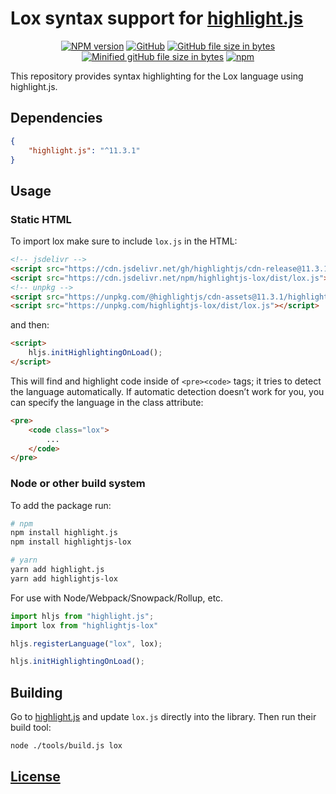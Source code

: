 # Lox syntax support for [highlight.js](https://highlightjs.org/)

<p align="center">
	<a href="https://www.npmjs.com/package/highlightjs-lox"><img alt="NPM version" src="https://img.shields.io/npm/v/highlightjs-lox"></a>
	<a href="LICENSE.md"><img alt="GitHub" src="https://img.shields.io/github/license/jaacko-torus/highlightjs-lox"></a>
	<a href="dist/lox.js"><img alt="GitHub file size in bytes" src="https://img.shields.io/github/size/jaacko-torus/highlightjs-lox/dist/lox.js"></a>
	<a href="dist/lox.min.js"><img alt="Minified gitHub file size in bytes" src="https://img.shields.io/github/size/jaacko-torus/highlightjs-lox/dist/lox.min.js?label=minified%20size"></a>
	<a href="https://npmstats.org/highlightjs-lox"><img alt="npm" src="https://img.shields.io/npm/dm/highlightjs-lox"></a>
</p>

This repository provides syntax highlighting for the Lox language using highlight.js.

## Dependencies

```json
{
	"highlight.js": "^11.3.1"
}
```

## Usage

### Static HTML

To import lox make sure to include `lox.js` in the HTML:

```html
<!-- jsdelivr -->
<script src="https://cdn.jsdelivr.net/gh/highlightjs/cdn-release@11.3.1/build/highlight.js"></script>
<script src="https://cdn.jsdelivr.net/npm/highlightjs-lox/dist/lox.js"></script>
<!-- unpkg -->
<script src="https://unpkg.com/@highlightjs/cdn-assets@11.3.1/highlight.js"></script>
<script src="https://unpkg.com/highlightjs-lox/dist/lox.js"></script>
```

and then:

```html
<script>
	hljs.initHighlightingOnLoad();
</script>
```

This will find and highlight code inside of `<pre><code>` tags; it tries to detect the language automatically. If automatic detection doesn’t work for you, you can specify the language in the class attribute:

```html
<pre>
	<code class="lox">
		...
	</code>
</pre>
```

### Node or other build system

To add the package run:

```sh
# npm
npm install highlight.js
npm install highlightjs-lox

# yarn
yarn add highlight.js
yarn add highlightjs-lox
```

For use with Node/Webpack/Snowpack/Rollup, etc.

```js
import hljs from "highlight.js";
import lox from "highlightjs-lox"

hljs.registerLanguage("lox", lox);

hljs.initHighlightingOnLoad();
```

## Building
Go to [highlight.js](https://github.com/highlightjs/highlight.js) and update `lox.js` directly into the library. Then run their build tool:

```sh
node ./tools/build.js lox
```

## [License](./LICENSE.md)